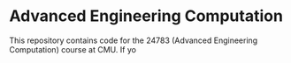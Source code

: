 # Advanced Engineering Computation

This repository contains code for the 24783 (Advanced Engineering Computation) course at CMU. If yo

